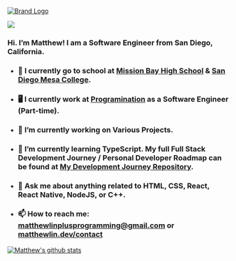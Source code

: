 [![Brand Logo](https://services.matthewlin.dev/github.png)](https://matthewlin.dev)

![](https://komarev.com/ghpvc/?username=matthew-plusprogramming)

### Hi. I’m Matthew! I am a Software Engineer from San Diego, California.

- ### 🏫 I currently go to school at [Mission Bay High School](https://www.sandiegounified.org/schools/mission-bay) & [San Diego Mesa College](http://www.sdmesa.edu/).
- ### 🖥 I currently work at [Programination](https://www.programination.com/) as a Software Engineer (Part-time).
- ### 🔭 I’m currently working on Various Projects.
- ### 🌱 I’m currently learning TypeScript. My full Full Stack Development Journey / Personal Developer Roadmap can be found at [My Development Journey Repository](https://github.com/matthew-plusprogramming/FullStackDevelopmentJourney).
- ### 💬 Ask me about anything related to HTML, CSS, React, React Native, NodeJS, or C++.
- ### 📫 How to reach me: matthewlinplusprogramming@gmail.com or [matthewlin.dev/contact](https://matthewlin.dev/contact)

[![Matthew's github stats](https://github-readme-stats.vercel.app/api?username=matthew-plusprogramming&hide=stars&count_private=true&show_icons=true)](https://github.com/anuraghazra/github-readme-stats)

<!--
**matthew-plusprogramming/matthew-plusprogramming** is a ✨ _special_ ✨ repository because its `README.md` (this file) appears on your GitHub profile.

Here are some ideas to get you started:

- 🔭 I’m currently working on ...
- 🌱 I’m currently learning ...
- 👯 I’m looking to collaborate on ...
- 🤔 I’m looking for help with ...
- 💬 Ask me about ...
- 📫 How to reach me: ...
- 😄 Pronouns: ...
- ⚡ Fun fact: ...
-->
